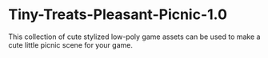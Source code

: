 # Tiny-Treats-Pleasant-Picnic-1.0
This collection of cute stylized low-poly game assets can be used to make a cute little picnic scene for your game.
